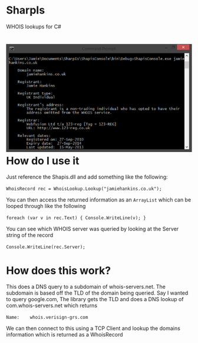 SharpIs
=======

WHOIS lookups for C#

![Target](demo.png)
How do I use it
===============
Just reference the Shapis.dll and add something like the following:

`WhoisRecord rec = WhoisLookup.Lookup("jamiehankins.co.uk");`

You can then access the returned information as an `ArrayList` which can be looped through like the following

`foreach (var v in rec.Text)
{
  Console.WriteLine(v);
}`

You can see which WHOIS server was queried by looking at the Server string of the record

`Console.WriteLine(rec.Server);`

How does this work?
===================
This does a DNS query to a subdomain of whois-servers.net. The subdomain is based off the TLD of the domain being queried. Say I wanted to query google.com, The library gets the TLD and does a DNS lookup of com.whois-servers.net which returns 

`Name:    whois.verisign-grs.com`

We can then connect to this using a TCP Client and lookup the domains information which is returned as a WhoisRecord
